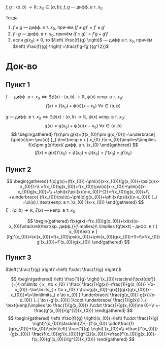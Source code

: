 $f, g: \langle a, b \rangle\to \mathbb{R};\ x_{0}\in \langle a,b \rangle;\ f,g$ — дифф. в т. $x_{0}$

Тогда 
1. $f\pm g$ — дифф. в т. $x_{0}$, причём $(f\pm g)'=f'\pm g'$
2. $f\cdot g$ — дифф. в т. $x_{0}$, причём $(f\pm g)'=f'g +g'f$
3. если $g(x_{0})\ne 0$, то $\left( \frac{f}{g} \right)$ — дифф в т. $x_{0}$, причём $\left( \frac{f}{g} \right)'=\frac{f'g-fg'}{g^{2}}$
# Док-во
## Пункт 1

$f$ — дифф. в т. $x_{0} \Leftrightarrow \exists \phi(x):\langle a,b \rangle\to \mathbb{R},\ \phi(x)$ непр. в т. $x_{0}$:
$$
f(x)=f(x_{0})+\phi(x)(x-x_{0})\ \forall x \in \langle a, b \rangle 
$$

$g$ — дифф. в т. $x_{0} \Leftrightarrow \exists \psi(x):\langle a,b \rangle\to \mathbb{R},\ \psi(x)$ непр. в т. $x_{0}$:
$$
g(x)=g(x_{0})+\psi(x)(x-x_{0})\ \forall x \in \langle a, b \rangle 
$$
$$
\begin{gathered}
f(x)\pm g(x)=(f(x_{0})\pm g(x_{0}))+\underbrace{ (\phi(x)\pm \psi(x)) }_{ \text{непр в т.} x_{0} }(x-x_{0})\implies\\\implies f(x)\pm g(x)\text{ дифф. в т. }x_{0}
\end{gathered}
$$
$$
(f(x)\pm g(x))'(x_{0})=\phi(x_{0})\pm\psi(x_{0})=f'(x_{0})\pm g'(x_{0})
$$
## Пункт 2

$$
\begin{gathered}
f(x)g(x)=(f(x_{0})+\phi(x)(x-x_{0}))(g(x_{0})+\psi(x)(x-x_{0}))=\\
=f(x_{0})g(x_{0})+f(x_{0})\psi(x)(x-x_{0})+\phi(x)(x-x_{0})g(x_{0})+\\
+\phi(x)\psi(x)(x-x_{0})^{2}=f(x_{0})g(x_{0})+\\
+\underbrace{ (f(x_{0})\psi(x)+\phi(x)g(x_{0})+\phi(x)\psi(x)(x-x_{0})) }_{ =\xi(x),\ \text{непр. в т. }x_{0} }(x-x_{0})
\end{gathered}
$$
$\xi:\langle a,b \rangle\to \mathbb{R},\ \xi(x)$ — непр. в т. $x_{0}$

$$
\begin{gathered}
f(x)g(x)=f(x_{0})g(x_{0})+\xi(x)(x-x_{0})\stackrel{\text{кр. дифф.}}{\implies}\\
\implies fg\text{ - дифф. в т.} x_{0}\text{ и }(fg)'(x_{0})=\xi(x_{0})=f(x_{0})\psi(x_{0})+\phi(x_{0})g(x_{0})+0=\\=f(x_{0})g'(x_{0})+f'(x_{0})g(x_{0})
\end{gathered}
$$
## Пункт 3

$\left( \frac{f}{g} \right)'=\left( f\cdot \frac{1}{g} \right)'$

$$
\begin{gathered}
\left( \frac{1}{g} \right)'(x_{0})\stackrel{\text{def}}{=}\lim\limits_{ x_ \to x_{0} } \frac{ \frac{1}{g(x)}-\frac{1}{g(x_{0})} }{x-x_{0}}=\lim\limits_{ x \to x_{0} } \frac{g(x_{0})-g(x)}{g(x)g(x_{0})(x-x_{0})}=\\=\lim\limits_{ x \to x_{0} } \underbrace{ \frac{g(x_{0})-g(x)}{x-x_{0}} }_{ \to (-g'(x_{0})) }\cdot \underbrace{ \frac{1}{g(x)} }_{ \text{непр}\implies \to \frac{1}{g(x_{0})} }\cdot \frac{1}{g(x_{0})\ne 0}=\\
=- \frac{g'(x_{0})}{g^{2}(x_{0})}
\end{gathered}
$$
$$
\begin{gathered}
\left( \frac{f}{g} \right)(x_{0})=\left( f\cdot \frac{1}{g} \right)'(x_{0})\stackrel{2}{=}f'(x_{0}) \cdot\frac{1}{g(x_{0})}+f(x_{0})\cdot\left( \frac{1}{g} \right)'(x_{0})=\\
=\frac{f'(x_{0})}{g(x_{0})}-\frac{f(x_{0})g'(x_{0})}{g^{2}(x_{0})}=\frac{f'(x_{0})g(x_{0})-f(x_{0})g'(x_{0})}{g^{2}(x_{0})}
\end{gathered}
$$